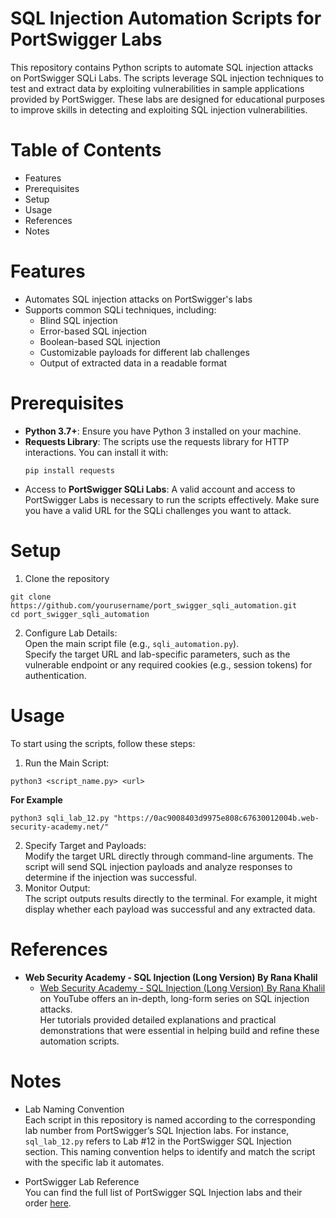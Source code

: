 # SQL Injection Automation Scripts for PortSwigger Labs
This repository contains Python scripts to automate SQL injection attacks on PortSwigger SQLi Labs. The scripts leverage SQL injection techniques to test and extract data by exploiting vulnerabilities in sample applications provided by PortSwigger.
These labs are designed for educational purposes to improve skills in detecting and exploiting SQL injection vulnerabilities.

# Table of Contents
- Features
- Prerequisites
- Setup
- Usage
- References
- Notes

# Features
- Automates SQL injection attacks on PortSwigger's labs
- Supports common SQLi techniques, including:
  - Blind SQL injection
  - Error-based SQL injection
  - Boolean-based SQL injection
  - Customizable payloads for different lab challenges
  - Output of extracted data in a readable format

# Prerequisites
- **Python 3.7+**: Ensure you have Python 3 installed on your machine.
- **Requests Library**: The scripts use the requests library for HTTP interactions. You can install it with:
  ```
  pip install requests
  ```
- Access to **PortSwigger SQLi Labs**: A valid account and access to PortSwigger Labs is necessary to run the scripts effectively. Make sure you have a valid URL for the SQLi challenges you want to attack.
# Setup
1. Clone the repository
```
git clone https://github.com/yourusername/port_swigger_sqli_automation.git
cd port_swigger_sqli_automation
```
2. Configure Lab Details: </br>
Open the main script file (e.g., `sqli_automation.py`). </br>
Specify the target URL and lab-specific parameters, such as the vulnerable endpoint or any required cookies (e.g., session tokens) for authentication.

# Usage
To start using the scripts, follow these steps:

1. Run the Main Script: </br>

```
python3 <script_name.py> <url>
```
**For Example**
```
python3 sqli_lab_12.py "https://0ac9008403d9975e808c67630012004b.web-security-academy.net/"
```
2. Specify Target and Payloads:</br>
Modify the target URL directly through command-line arguments.
The script will send SQL injection payloads and analyze responses to determine if the injection was successful.
3. Monitor Output: </br>
The script outputs results directly to the terminal. For example, it might display whether each payload was successful and any extracted data.

# References
- **Web Security Academy - SQL Injection (Long Version) By Rana Khalil**</br>
  - <a href="https://www.youtube.com/watch?v=1nJgupaUPEQ&list=PLuyTk2_mYISLaZC4fVqDuW_hOk0dd5rlf">Web Security Academy - SQL Injection (Long Version) By Rana Khalil</a> on YouTube offers an in-depth, long-form series on SQL injection attacks.</br>
  Her tutorials provided detailed explanations and practical demonstrations that were essential in helping build and refine these automation scripts.

# Notes
- Lab Naming Convention</br>
  Each script in this repository is named according to the corresponding lab number from PortSwigger’s SQL Injection labs. For instance, `sql_lab_12.py` refers to Lab #12 in the PortSwigger SQL Injection section. This naming convention helps to identify and match the script with the specific lab it automates.

- PortSwigger Lab Reference</br>
  You can find the full list of PortSwigger SQL Injection labs and their order <a href="https://portswigger.net/web-security/all-labs#sql-injection">here</a>.
